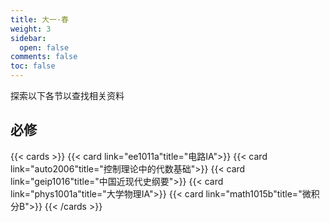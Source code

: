 ```yaml
---
title: 大一·春
weight: 3
sidebar:
  open: false
comments: false
toc: false
---
```

探索以下各节以查找相关资料
## 必修
<!--more-->
{{< cards >}}
{{< card link="ee1011a"title="电路IA">}}
{{< card link="auto2006"title="控制理论中的代数基础">}}
{{< card link="geip1016"title="中国近现代史纲要">}}
{{< card link="phys1001a"title="大学物理IA">}}
{{< card link="math1015b"title="微积分B">}}
{{< /cards >}}


